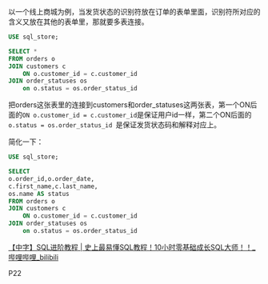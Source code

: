 以一个线上商城为例，当发货状态的识别符放在订单的表单里面，识别符所对应的含义又放在其他的表单里，那就要多表连接。

```sql
USE sql_store;

SELECT *
FROM orders o
JOIN customers c
	ON o.customer_id = c.customer_id
JOIN order_statuses os
	on o.status = os.order_status_id 
```
把orders这张表里的连接到customers和order_statuses这两张表，第一个ON后面的`ON o.customer_id = c.customer_id`是保证用户id一样，第二个ON后面的`o.status = os.order_status_id `是保证发货状态码和解释对应上。

简化一下：
```sql
USE sql_store;

SELECT 
o.order_id,o.order_date,
c.first_name,c.last_name,
os.name AS status
FROM orders o
JOIN customers c
	ON o.customer_id = c.customer_id
JOIN order_statuses os
	on o.status = os.order_status_id 
```

[【中字】SQL进阶教程 | 史上最易懂SQL教程！10小时零基础成长SQL大师！！_哔哩哔哩_bilibili](https://www.bilibili.com/video/BV1UE41147KC?p=22&spm_id_from=pageDriver)

P22
